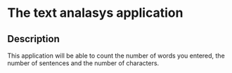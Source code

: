 # The text analasys application

## Description
This application will be able to count the number of words you entered, the number of sentences and the number of characters.